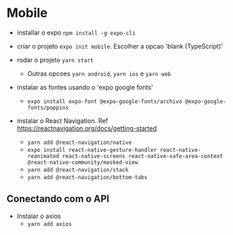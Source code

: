 # Mobile

- installar o expo `npm install -g expo-cli`
- criar o projeto `expo init mobile`. Escolher a opcao 'blank (TypeScript)'
- rodar o projeto `yarn start`
    - Outras opcoes `yarn android`, `yarn ios` e `yarn web`

- instalar as fontes usando o 'expo google fonts'
    - `expo install expo-font @expo-google-fonts/archivo @expo-google-fonts/poppins`

- instalar o React Navigation. Ref https://reactnavigation.org/docs/getting-started
    - `yarn add @react-navigation/native`
    - `expo install react-native-gesture-handler react-native-reanimated react-native-screens react-native-safe-area-context @react-native-community/masked-view` 
    - `yarn add @react-navigation/stack`
    - `yarn add @react-navigation/bottom-tabs`

## Conectando com o API

- Instalar o axios
    - `yarn add axios`
